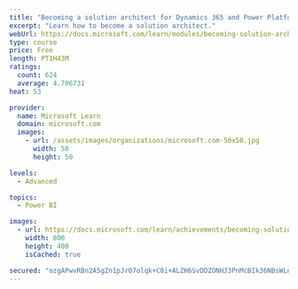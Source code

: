 ```yaml
---
title: "Becoming a solution architect for Dynamics 365 and Power Platform"
excerpt: "Learn how to become a solution architect."
webUrl: https://docs.microsoft.com/learn/modules/becoming-solution-architect/
type: course
price: Free
length: PT1H43M
ratings:
  count: 624
  average: 4.706731
heat: 53

provider:
  name: Microsoft Learn
  domain: microsoft.com
  images:
    - url: /assets/images/organizations/microsoft.com-50x50.jpg
      width: 50
      height: 50

levels:
  - Advanced

topics:
  - Power BI

images:
  - url: https://docs.microsoft.com/learn/achievements/becoming-solution-architect-social.png
    width: 800
    height: 400
    isCached: true

secured: "ozgAPwvRBn2A5gZn1pJr07olqk+C8i+ALZH6SvDDZONHJ3PnMcBIk36NBsWLnwEBmVYfkwQGooGJwLLoQBI6b6jcfZWshL0DBzpVTFNGS41OTcEF9PeOefs6hB3+eEK19caOZKv19P1E4yuhd/menNsBFtCWe8sfnaMykw4T7WncdeMlP2GxzEeZ2jELFO9IKUZ2tUBBOV+cFbUEIKWKjRbJen9Xe8UcJFbXPJcVJr01CX8/h6hPa18jYOArzfNnQOEvvcMnecwC9kL3Ublh2VOuiJvGhhZk1E/BhNJhdOatJ5Fc/xcHSJ/vm+sH2FHnOLmNax7npzHPO9irIbm/kp7lB6Q0OcmW5TbWfZPColzeN1JUi7CEH/LJlW+QHORgISPcNMpb8U4ltdM2o25L+eZm8DUTbiylkHqJGY0hDYw=;kKJJp0NMyNys70vqqHxtjQ=="
---
```


